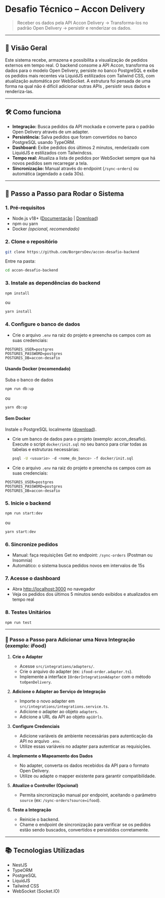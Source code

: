 # Desafio Técnico – Accon Delivery

> Receber os dados pela API Accon Delivery -> Transforma-los no padrão Open Delivery -> persistir e renderizar os dados.

---

## 🚀 Visão Geral

Este sistema recebe, armazena e possibilita a visualização de pedidos externos em tempo real. O backend consome a API Accon, transforma os dados para o modelo Open Delivery, persiste no banco PostgreSQL e exibe os pedidos mais recentes via LiquidJS estilizados com Tailwind CSS, com atualização automática por WebSocket.
A estrutura foi pensada de uma forma na qual não é difícil adicionar outras APIs , persistir seus dados e renderiza-las.

---

## 🛠️ Como funciona

- **Integração:** Busca pedidos da API mockada e converte para o padrão Open Delivery através de um adapter.
- **Persistência:** Salva pedidos que foram convertidos no banco PostgreSQL usando TypeORM.
- **Dashboard:** Exibe pedidos dos últimos 2 minutos, renderizado com LiquidJS e estilizados com Tailwindcss.
- **Tempo real:** Atualiza a lista de pedidos por WebSocket sempre que há novos pedidos sem recarregar a tela.
- **Sincronização:** Manual através do endpoint (`/sync-orders`) ou automática (agendado a cada 30s).

---


## 📝 Passo a Passo para Rodar o Sistema

### 1. Pré-requisitos
- Node.js v18+ ([Documentação](https://nodejs.org/en/about) | [Download](https://nodejs.org/en/download/))
- npm ou yarn
- Docker *(opcional, recomendado)*

### 2. Clone o repositório
```bash
git clone https://github.com/BorgersDev/accon-desafio-backend
```
Entre na pasta:
 ```bash
 cd accon-desafio-backend
 ```

### 3. Instale as dependências do backend
```bash
npm install
```
ou
```bash
yarn install
```

### 4. Configure o banco de dados

- Crie o arquivo `.env` na raiz do projeto e preencha os campos com as suas credenciais:

```env
POSTGRES_USER=postgres
POSTGRES_PASSWORD=postgres
POSTGRES_DB=accon-desafio
```
#### Usando Docker (recomendado)
 Suba o banco de dados

```bash
npm run db:up
```
ou
```bash
yarn db:up
````

#### Sem Docker

Instale o PostgreSQL localmente ([download](https://www.postgresql.org/download/)).
- Crie um banco de dados para o projeto (exemplo: accon_desafio).
Execute o script `docker/init.sql` no seu banco para criar todas as tabelas e estruturas necessárias:
  ```sh
  psql -U <usuario> -d <nome_do_banco> -f docker/init.sql
  ```
- Crie o arquivo `.env` na raiz do projeto e preencha os campos com as suas credenciais:

```env
POSTGRES_USER=postgres
POSTGRES_PASSWORD=postgres
POSTGRES_DB=accon-desafio
```

### 5. Inicie o backend
```bash
npm run start:dev
```
ou
```bash
yarn start:dev
```
### 6. Sincronize pedidos
- Manual: faça requisições Get no endpoint: `/sync-orders` (Postman ou Insomnia)
- Automático: o sistema busca pedidos novos em intervalos de 15s

### 7. Acesse o dashboard
- Abra [http://localhost:3000](http://localhost:3000) no navegador
- Veja os pedidos dos últimos 5 minutos sendo exibidos e atualizados em tempo real

### 8. Testes Unitários
```bash
npm run test
```

---

### 🔗 Passo a Passo para Adicionar uma Nova Integração (exemplo: iFood)

1. **Crie o Adapter**
   - Acesse `src/integrations/adapters/`.
   - Crie o arquivo do adapter (ex: `ifood-order.adapter.ts`).
   - Implemente a interface `IOrderIntegrationAdapter` com o método `toOpenDelivery`.

2. **Adicione o Adapter ao Serviço de Integração**
   - Importe o novo adapter em `src/integrations/integrations.service.ts`.
   - Adicione o adapter ao objeto `adapters`.
   - Adicione a URL da API ao objeto `apiUrls`.

3. **Configure Credenciais**
   - Adicione variáveis de ambiente necessárias para autenticação da API no arquivo `.env`.
   - Utilize essas variáveis no adapter para autenticar as requisições.

4. **Implemente o Mapeamento dos Dados**
   - No adapter, converta os dados recebidos da API para o formato Open Delivery.
   - Utilize ou adapte o mapper existente para garantir compatibilidade.

5. **Atualize o Controller (Opcional)**
   - Permita sincronização manual por endpoint, aceitando o parâmetro `source` (ex: `/sync-orders?source=ifood`).

6. **Teste a Integração**
   - Reinicie o backend.
   - Chame o endpoint de sincronização para verificar se os pedidos estão sendo buscados, convertidos e persistidos corretamente.

---

## 📚 Tecnologias Utilizadas
- NestJS
- TypeORM
- PostgreSQL
- LiquidJS
- Tailwind CSS
- WebSocket (Socket.IO)
